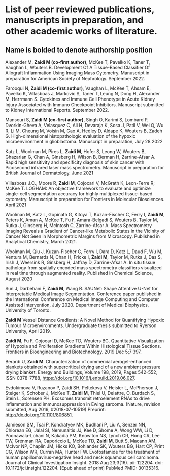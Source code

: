 # List of peer reviewed publications, manuscripts in preparation, and other academic works of literature.
## Name is bolded to denote authorship position

Alexander M, **Zaidi M (co-first author)**, McKee T, Pavelko K, Taner T, Vaughan L, Wouters B. Development Of A Tissue-Based Classifier Of Allograft Inflammation Using Imaging Mass Cytometry. Manuscript in preparation for American Society of Nephrology. September 2022.

Farooqui N, **Zaidi M (co-first author)**, Vaughan L, McKee T, Ahsam E, Pavelko K, Villasboas J, Markovic S, Taner T, Leung N, Dong H, Alexander M, Herrmann S. Cytokines and Immune Cell Phenotype in Acute Kidney Injury Associated with Immuno Checkpoint Inhibitors. Manuscript submitted to Kidney International Reports. September 2022.

Mansouri S, **Zaidi M (co-first author)**, Singh O, Karimi S, Lombard P, Dvorkin-Gheva A, Velasquez C, Ali H, Devaraja K, Sosa J, Patil V, Wei Q, Wu R, Li M, Cheung M, Voisin M, Gao A, Hedley D, Aldape K, Wouters B, Zadeh G. High-dimensional histopathologic evaluation of the hypoxic microenvironment in glioblastoma. Manuscript in preparation, July 28 2022

Katz L, Woolman M, Pires L, **Zaidi M**, Hofer S, Leong W, Wouters B, Ghazarian G, Chan A, Ginsberg H, Wilson B, Berman H, Zarrine-Afsar A. Rapid high sensitivity and specificity diagnosis of skin cancer with Picosecond infrared laser mass spectrometry. Manuscript in preparation for British Journal of Dermatology. June 2021

Villasboas J.C., Moore R, **Zaidi M**, Cojocari V, McGrath K, Leon-Ferre R; McKee T. LOGHAM: An objective framework to evaluate and optimize single-cell segmentation accuracy for highly multiplexed tissue-based cytometry. Manuscript in preparation for Frontiers in Molecular Biosciences. April 2021

Woolman M, Katz L, Gopinath G, Kitoya T, Kuzan-Fischer C, Ferry I, **Zaidi M**, Peters K, Aman A, McKee T, Fu F, Amara-Belgadi S, Wouters B, Taylor M, Rutka J, Ginsberg H, McIntosh C, Zarrine-Afsar A. Mass Spectrometry Imaging Reveals a Gradient of Cancer-like Metabolic States in the Vicinity of Cancer Not Seen in Morphometric Margins from Microscopy. Published in Analytical Chemistry, March 2021.

Woolman M, Qiu J, Kuzan-Fischer C, Ferry I, Dara D, Katz L, Daud F, Wu M, Ventura M, Bernards N, Chan H, Fricke I, **Zaidi M**, Taylor M, Rutka J, Das S, Irish J, Weersink R, Ginsberg H, Jaffray D, Zarrine-Afsar A. In situ tissue pathology from spatially encoded mass spectrometry classifiers visualized in real time through augmented reality. Published in Chemical Science, August 2020

Sun J, Darbehani F, **Zaidi M**, Wang B.  SAUNet: Shape Attentive U-Net for Interpretable Medical Image Segmentation. Conference paper published in the International Conference on Medical Image Computing and Computer Assisted Intervention, July 2020. Department of Medical Biophysics, University of Toronto.

**Zaidi M** Vessel Distance Gradients: A Novel Method for Quantifying Hypoxic Tumour Microenvironments. Undergraduate thesis submitted to Ryerson University, April 2019.

**Zaidi M**, Fu F, Cojocari D, McKee TD, Wouters BG. Quantitative Visualization of Hypoxia and Proliferation Gradients Within Histological Tissue Sections. Frontiers in Bioengineering and Biotechnology. 2019 Dec 5;7:397.

Berardi U, **Zaidi M**. Characterization of commercial aerogel-enhanced blankets obtained with supercritical drying and of a new ambient pressure drying blanket. Energy and Buildings, Volume 198, 2019, Pages 542-552, ISSN 0378-7788, https://doi.org/10.1016/j.enbuild.2019.06.027.

Evdokimova V, Ruzanov P, Zaidi SH, Peltekova V, Heisler L, McPherson J, Steiger K, Schober J, McKee T, **Zaidi M**, Thiel U, Delattre, O, Burdach S, Stein L, Sorensen PH. Exosomes transmit retroelement RNAs to drive inflammation and immunosuppression in Ewing sarcoma. (Nature, revision submitted, Aug 2019, #2018-07-10519) Preprint: http://dx.doi.org/10.1101/806851.

Jamieson SM, Tsai P, Kondratyev MK, Budhani P, Liu A, Senzer NN, Chiorean EG, 
Jalal SI, Nemunaitis JJ, Kee D, Shome A, Wong WW, Li D, Poonawala-Lohani N,
Kakadia PM, Knowlton NS, Lynch CR, Hong CR, Lee TW, Grénman RA, Caporiccio L,
McKee TD, **Zaidi M**, Butt S, Macann AM, McIvor NP, Chaplin JM, Hicks KO, Bohlander 
SK, Wouters BG, Hart CP, Print CG, Wilson WR, Curran MA, Hunter FW. Evofosfamide for the treatment of human papillomavirus-negative head and neck squamous cell
carcinoma. Journal of Clinical Investigation Insight. 2018 Aug 23;3(16). pii: 122204. doi:
10.1172/jci.insight.122204. [Epub ahead of print] PubMed PMID: 30135316.
